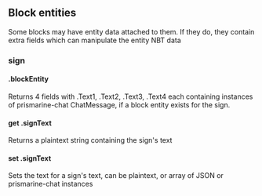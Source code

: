 ## Block entities

Some blocks may have entity data attached to them. If they do, they contain extra fields which can manipulate the entity NBT data

### sign

#### .blockEntity

Returns 4 fields with .Text1, .Text2, .Text3, .Text4 each containing instances of prismarine-chat ChatMessage, if a block entity exists for the sign.

#### get .signText

Returns a plaintext string containing the sign's text

#### set .signText

Sets the text for a sign's text, can be plaintext, or array of JSON or prismarine-chat instances
